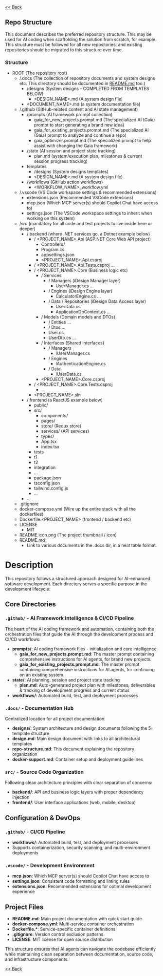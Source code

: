 [<< Back](../README.md)

## Repo Structure

This document describes the preferred repository structure. This may be used for AI coding when scaffolding the solution from scratch, for example. This structure must be followed for all new repositories, and existing repositories should be migrated to this structure over time.

### Structure

- ROOT (The repository root)
  - /.docs (The collection of repository documents and system designs etc. This directory should be documented in [README.md](../README.md) too.)
    - /designs (System designs - COMPLETED FROM TEMPLATES BELOW)
      - <DESIGN_NAME>.md (A system design file)
    - <DOCUMENT_NAME>.md (a system documentation file)
  - /.github (GitHub-related content and AI state management)
    - /prompts (AI framework prompt collection)
      - gaia_for_new_projects.prompt.md (The specialized AI (Gaia) prompt to start generating a brand new idea)
      - gaia_for_existing_projects.prompt.md (The specialized AI (Gaia) prompt to analyze and continue a repo)
      - gaia_optimizer.prompt.md (The specialized prompt to help assist with changing the Gaia framework)
    - /state (AI session and project state tracking)
      - plan.md (system/execution plan, milestones & current session progress tracking)
    - templates
      - /designs (System designs templates)
      - <DESIGN_NAME>.md (A system design file)
    - /workflows (GitHub action workflows)
      - <WORKFLOW_NAME>\_workflow.yml
  - /.vscode (VS Code workspace settings & recommended extensions)
    - extensions.json (Recommended VSCode extensions)
    - mcp.json (Which MCP server(s) should Copilot Chat have access to)
    - settings.json (The VSCode workspace settings to inherit when working on this system)
  - /src (mandatory for all code and test projects to live inside here or deeper)
    - / backend (where .NET services go, a Dotnet example below)
      - / <PROJECT_NAME>.Api (ASP.NET Core Web API project)
        - Controllers/
        - Program.cs
        - appsettings.json
        - <PROJECT_NAME>.Api.csproj
      - / <PROJECT_NAME>.Api.Tests.csproj
        ...
      - / <PROJECT_NAME>.Core (Business logic etc)
        - / Services
          - / Managers (iDesign Manager layer)
            - UserManager.cs
              ...
          - / Engines (iDesign Engine layer)
            - CalculatorEngine.cs
              ...
          - / Data / Repositories (iDesign Data Access layer)
            - UserData.cs
            - ApplicationDbContext.cs
              ...
        - / Models (Domain models and DTOs)
          - / Entities
            ...
          - / Dtos
            ...
          - User.cs
          - UserDto.cs
            ...
        - / Interfaces (Shared interfaces)
          - / Managers
            - IUserManager.cs
          - / Engines
            - IAuthenticationEngine.cs
          - / Data
            - IUserData.cs
        - <PROJECT_NAME>.Core.csproj
      - / <PROJECT_NAME>.Core.Tests.csproj
        - ...
      - <PROJECT_NAME>.sln
    - / frontend (a ReactJS example below)
      - public/
      - src/
        - components/
        - pages/
        - store/ (Redux store)
        - services/ (API services)
        - types/
        - App.tsx
        - index.tsx
      - tests
      - t1
      - t2
      - integration
      - ...
      - package.json
      - tsconfig.json
      - tailwind.config.js
      - ...
    - ...
  - .gitignore
  - docker-compose.yml (Wire up the entire stack with all the dockerfiles)
  - Dockerfile.<PROJECT_NAME> (frontend / backend etc)
  - LICENSE
    - MIT
  - README.icon.png (The project thumbnail / icon)
  - README.md
    - Link to various documents in the .docs dir, in a neat table format.

# Description

This repository follows a structured approach designed for AI-enhanced software development. Each directory serves a specific purpose in the development lifecycle:

## Core Directories

### `.github/` - AI Framework Intelligence & CI/CD Pipeline

The heart of the AI coding framework and automation, containing both the orchestration files that guide the AI through the development process and CI/CD workflows:

- **prompts/**: AI coding framework files - initialization and core intelligence
  - **gaia_for_new_projects.prompt.md**: The master prompt containing comprehensive instructions for AI agents, for brand new projects.
  - **gaia_for_existing_projects.prompt.md**: The master prompt containing comprehensive instructions for AI agents, for continuing on an existing system.
- **state/**: AI planning, session and project state tracking
  - **plan.md**: Auto-generated project plan with milestones, deliverables & tracking of development progress and current status
- **workflows/**: Automated build, test, and deployment processes

### `.docs/` - Documentation Hub

Centralized location for all project documentation:

- **designs/**: System architecture and design documents following the 5-template structure
- **design.md**: Main design document with links to all architectural templates
- **repo-structure.md**: This document explaining the repository organization
- **docker-support.md**: Container setup and deployment guidelines

### `src/` - Source Code Organization

Following clean architecture principles with clear separation of concerns:

- **backend/**: API and business logic layers with proper dependency injection
- **frontend/**: User interface applications (web, mobile, desktop)

## Configuration & DevOps

### `.github/` - CI/CD Pipeline

- **workflows/**: Automated build, test, and deployment processes
- Supports containerization, security scanning, and multi-environment deployments

### `.vscode/` - Development Environment

- **mcp.json**: Which MCP server(s) should Copilot Chat have access to
- **settings.json**: Consistent code formatting and linting rules
- **extensions.json**: Recommended extensions for optimal development experience

## Project Files

- **README.md**: Main project documentation with quick start guide
- **docker-compose.yml**: Multi-service container orchestration
- **Dockerfile.\***: Service-specific container definitions
- **.gitignore**: Version control exclusion patterns
- **LICENSE**: MIT license for open source distribution

This structure ensures that AI agents can navigate the codebase efficiently while maintaining clean separation between documentation, source code, and infrastructure components.

[<< Back](../README.md)
